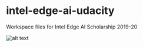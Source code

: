 # intel-edge-ai-udacity
Workspace files for Intel Edge AI Scholarship 2019-20


![alt text](https://miro.medium.com/max/2800/1*In6BpxVJvKynD0lZO7mYCg@2x.jpeg)

